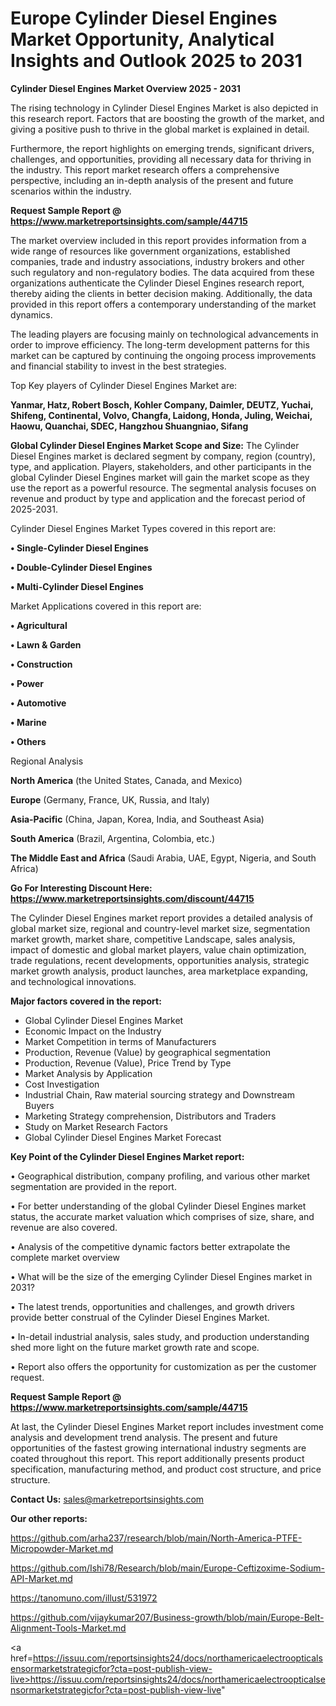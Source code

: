 # Europe Cylinder Diesel Engines Market Opportunity, Analytical Insights and Outlook 2025 to 2031

<Strong> Cylinder Diesel Engines Market Overview 2025 - 2031</strong>

The rising technology in Cylinder Diesel Engines Market is also depicted in this research report. Factors that are boosting the growth of the market, and giving a positive push to thrive in the global market is explained in detail.

Furthermore, the report highlights on emerging trends, significant drivers, challenges, and opportunities, providing all necessary data for thriving in the industry. This report market research offers a comprehensive perspective, including an in-depth analysis of the present and future scenarios within the industry.

<strong>Request Sample Report @ <a href=https://www.marketreportsinsights.com/sample/44715>https://www.marketreportsinsights.com/sample/44715</a></strong>

The market overview included in this report provides information from a wide range of resources like government organizations, established companies, trade and industry associations, industry brokers and other such regulatory and non-regulatory bodies. The data acquired from these organizations authenticate the Cylinder Diesel Engines research report, thereby aiding the clients in better decision making. Additionally, the data provided in this report offers a contemporary understanding of the market dynamics.

The leading players are focusing mainly on technological advancements in order to improve efficiency. The long-term development patterns for this market can be captured by continuing the ongoing process improvements and financial stability to invest in the best strategies.

Top Key players of Cylinder Diesel Engines Market are:

<strong>Yanmar, Hatz, Robert Bosch, Kohler Company, Daimler, DEUTZ, Yuchai, Shifeng, Continental, Volvo, Changfa, Laidong, Honda, Juling, Weichai, Haowu, Quanchai, SDEC, Hangzhou Shuangniao, Sifang</strong>

<strong><b>Global Cylinder Diesel Engines Market Scope and Size:</b></strong>
The Cylinder Diesel Engines market is declared segment by company, region (country), type, and application. Players, stakeholders, and other participants in the global Cylinder Diesel Engines market will gain the market scope as they use the report as a powerful resource. The segmental analysis focuses on revenue and product by type and application and the forecast period of 2025-2031.

Cylinder Diesel Engines Market Types covered in this report are:

<strong>•  Single-Cylinder Diesel Engines

•  Double-Cylinder Diesel Engines

•  Multi-Cylinder Diesel Engines</strong>

Market Applications covered in this report are:

<strong>•  Agricultural

•  Lawn & Garden

•  Construction

•  Power

•  Automotive

•  Marine

•  Others</strong> 

Regional Analysis

<strong>North America</strong> (the United States, Canada, and Mexico)

<strong>Europe</strong> (Germany, France, UK, Russia, and Italy)

<strong>Asia-Pacific</strong> (China, Japan, Korea, India, and Southeast Asia)

<strong>South America</strong> (Brazil, Argentina, Colombia, etc.)

<strong>The Middle East and Africa</strong> (Saudi Arabia, UAE, Egypt, Nigeria, and South Africa)

<strong>Go For Interesting Discount Here: <a href=https://www.marketreportsinsights.com/discount/44715>https://www.marketreportsinsights.com/discount/44715</a></strong>

The Cylinder Diesel Engines market report provides a detailed analysis of global market size, regional and country-level market size, segmentation market growth, market share, competitive Landscape, sales analysis, impact of domestic and global market players, value chain optimization, trade regulations, recent developments, opportunities analysis, strategic market growth analysis, product launches, area marketplace expanding, and technological innovations.

<strong><b>Major factors covered in the report:</b></strong>
<ul>
  <li>Global Cylinder Diesel Engines Market </li>
  <li>Economic Impact on the Industry</li>
  <li>Market Competition in terms of Manufacturers</li>
  <li>Production, Revenue (Value) by geographical segmentation</li>
  <li>Production, Revenue (Value), Price Trend by Type</li>
  <li>Market Analysis by Application</li>
  <li>Cost Investigation</li>
  <li>Industrial Chain, Raw material sourcing strategy and Downstream Buyers</li>
  <li>Marketing Strategy comprehension, Distributors and Traders</li>
  <li>Study on Market Research Factors</li>
  <li>Global Cylinder Diesel Engines Market Forecast</li>
</ul>

<strong><b>Key Point of the Cylinder Diesel Engines Market report:</b></strong>

• Geographical distribution, company profiling, and various other market segmentation are provided in the report.

• For better understanding of the global Cylinder Diesel Engines market status, the accurate market valuation which comprises of size, share, and revenue are also covered.

• Analysis of the competitive dynamic factors better extrapolate the complete market overview

• What will be the size of the emerging Cylinder Diesel Engines market in 2031?

• The latest trends, opportunities and challenges, and growth drivers provide better construal of the Cylinder Diesel Engines Market.

• In-detail industrial analysis, sales study, and production understanding shed more light on the future market growth rate and scope.

• Report also offers the opportunity for customization as per the customer request.

<strong>Request Sample Report @ <a href=https://www.marketreportsinsights.com/sample/44715>https://www.marketreportsinsights.com/sample/44715</a></strong>

At last, the Cylinder Diesel Engines Market report includes investment come analysis and development trend analysis. The present and future opportunities of the fastest growing international industry segments are coated throughout this report. This report additionally presents product specification, manufacturing method, and product cost structure, and price structure.

<strong>Contact Us:</strong>
sales@marketreportsinsights.com

<strong>Our other reports:</strong>

<a href=https://github.com/arha237/research/blob/main/North-America-PTFE-Micropowder-Market.md>https://github.com/arha237/research/blob/main/North-America-PTFE-Micropowder-Market.md</a>

<a href=https://github.com/Ishi78/Research/blob/main/Europe-Ceftizoxime-Sodium-API-Market.md>https://github.com/Ishi78/Research/blob/main/Europe-Ceftizoxime-Sodium-API-Market.md</a>

<a href=https://tanomuno.com/illust/531972>https://tanomuno.com/illust/531972</a>

<a href=https://github.com/vijaykumar207/Business-growth/blob/main/Europe-Belt-Alignment-Tools-Market.md>https://github.com/vijaykumar207/Business-growth/blob/main/Europe-Belt-Alignment-Tools-Market.md</a>

<a href=https://issuu.com/reportsinsights24/docs/northamericaelectroopticalsensormarketstrategicfor?cta=post-publish-view-live>https://issuu.com/reportsinsights24/docs/northamericaelectroopticalsensormarketstrategicfor?cta=post-publish-view-live</a>"

